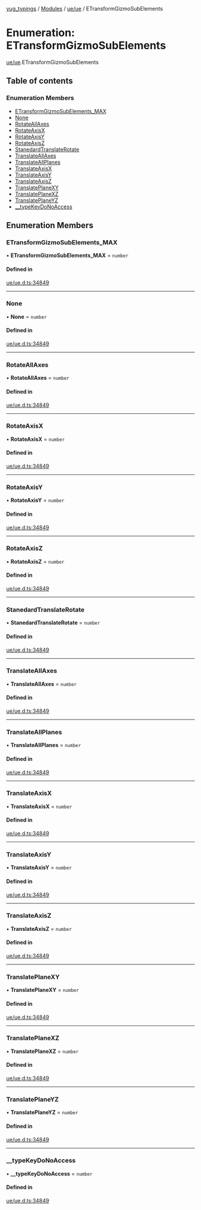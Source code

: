 [yug_typings](../README.md) / [Modules](../modules.md) / [ue/ue](../modules/ue_ue.md) / ETransformGizmoSubElements

# Enumeration: ETransformGizmoSubElements

[ue/ue](../modules/ue_ue.md).ETransformGizmoSubElements

## Table of contents

### Enumeration Members

- [ETransformGizmoSubElements\_MAX](ue_ue.ETransformGizmoSubElements.md#etransformgizmosubelements_max)
- [None](ue_ue.ETransformGizmoSubElements.md#none)
- [RotateAllAxes](ue_ue.ETransformGizmoSubElements.md#rotateallaxes)
- [RotateAxisX](ue_ue.ETransformGizmoSubElements.md#rotateaxisx)
- [RotateAxisY](ue_ue.ETransformGizmoSubElements.md#rotateaxisy)
- [RotateAxisZ](ue_ue.ETransformGizmoSubElements.md#rotateaxisz)
- [StanedardTranslateRotate](ue_ue.ETransformGizmoSubElements.md#stanedardtranslaterotate)
- [TranslateAllAxes](ue_ue.ETransformGizmoSubElements.md#translateallaxes)
- [TranslateAllPlanes](ue_ue.ETransformGizmoSubElements.md#translateallplanes)
- [TranslateAxisX](ue_ue.ETransformGizmoSubElements.md#translateaxisx)
- [TranslateAxisY](ue_ue.ETransformGizmoSubElements.md#translateaxisy)
- [TranslateAxisZ](ue_ue.ETransformGizmoSubElements.md#translateaxisz)
- [TranslatePlaneXY](ue_ue.ETransformGizmoSubElements.md#translateplanexy)
- [TranslatePlaneXZ](ue_ue.ETransformGizmoSubElements.md#translateplanexz)
- [TranslatePlaneYZ](ue_ue.ETransformGizmoSubElements.md#translateplaneyz)
- [\_\_typeKeyDoNoAccess](ue_ue.ETransformGizmoSubElements.md#__typekeydonoaccess)

## Enumeration Members

### ETransformGizmoSubElements\_MAX

• **ETransformGizmoSubElements\_MAX** = `number`

#### Defined in

[ue/ue.d.ts:34849](https://github.com/YugMetaverse/yug_typings/blob/b7d9b19/ue/ue.d.ts#L34849)

___

### None

• **None** = `number`

#### Defined in

[ue/ue.d.ts:34849](https://github.com/YugMetaverse/yug_typings/blob/b7d9b19/ue/ue.d.ts#L34849)

___

### RotateAllAxes

• **RotateAllAxes** = `number`

#### Defined in

[ue/ue.d.ts:34849](https://github.com/YugMetaverse/yug_typings/blob/b7d9b19/ue/ue.d.ts#L34849)

___

### RotateAxisX

• **RotateAxisX** = `number`

#### Defined in

[ue/ue.d.ts:34849](https://github.com/YugMetaverse/yug_typings/blob/b7d9b19/ue/ue.d.ts#L34849)

___

### RotateAxisY

• **RotateAxisY** = `number`

#### Defined in

[ue/ue.d.ts:34849](https://github.com/YugMetaverse/yug_typings/blob/b7d9b19/ue/ue.d.ts#L34849)

___

### RotateAxisZ

• **RotateAxisZ** = `number`

#### Defined in

[ue/ue.d.ts:34849](https://github.com/YugMetaverse/yug_typings/blob/b7d9b19/ue/ue.d.ts#L34849)

___

### StanedardTranslateRotate

• **StanedardTranslateRotate** = `number`

#### Defined in

[ue/ue.d.ts:34849](https://github.com/YugMetaverse/yug_typings/blob/b7d9b19/ue/ue.d.ts#L34849)

___

### TranslateAllAxes

• **TranslateAllAxes** = `number`

#### Defined in

[ue/ue.d.ts:34849](https://github.com/YugMetaverse/yug_typings/blob/b7d9b19/ue/ue.d.ts#L34849)

___

### TranslateAllPlanes

• **TranslateAllPlanes** = `number`

#### Defined in

[ue/ue.d.ts:34849](https://github.com/YugMetaverse/yug_typings/blob/b7d9b19/ue/ue.d.ts#L34849)

___

### TranslateAxisX

• **TranslateAxisX** = `number`

#### Defined in

[ue/ue.d.ts:34849](https://github.com/YugMetaverse/yug_typings/blob/b7d9b19/ue/ue.d.ts#L34849)

___

### TranslateAxisY

• **TranslateAxisY** = `number`

#### Defined in

[ue/ue.d.ts:34849](https://github.com/YugMetaverse/yug_typings/blob/b7d9b19/ue/ue.d.ts#L34849)

___

### TranslateAxisZ

• **TranslateAxisZ** = `number`

#### Defined in

[ue/ue.d.ts:34849](https://github.com/YugMetaverse/yug_typings/blob/b7d9b19/ue/ue.d.ts#L34849)

___

### TranslatePlaneXY

• **TranslatePlaneXY** = `number`

#### Defined in

[ue/ue.d.ts:34849](https://github.com/YugMetaverse/yug_typings/blob/b7d9b19/ue/ue.d.ts#L34849)

___

### TranslatePlaneXZ

• **TranslatePlaneXZ** = `number`

#### Defined in

[ue/ue.d.ts:34849](https://github.com/YugMetaverse/yug_typings/blob/b7d9b19/ue/ue.d.ts#L34849)

___

### TranslatePlaneYZ

• **TranslatePlaneYZ** = `number`

#### Defined in

[ue/ue.d.ts:34849](https://github.com/YugMetaverse/yug_typings/blob/b7d9b19/ue/ue.d.ts#L34849)

___

### \_\_typeKeyDoNoAccess

• **\_\_typeKeyDoNoAccess** = `number`

#### Defined in

[ue/ue.d.ts:34849](https://github.com/YugMetaverse/yug_typings/blob/b7d9b19/ue/ue.d.ts#L34849)
